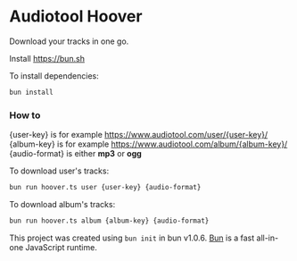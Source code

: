 # Audiotool Hoover

Download your tracks in one go.

Install https://bun.sh

To install dependencies:

```bash
bun install
```

### How to

{user-key} is for example https://www.audiotool.com/user/{user-key}/
{album-key} is for example https://www.audiotool.com/album/{album-key}/
{audio-format} is either **mp3** or **ogg**

To download user's tracks:

```bash
bun run hoover.ts user {user-key} {audio-format}
```

To download album's tracks:

```bash
bun run hoover.ts album {album-key} {audio-format}
```

This project was created using `bun init` in bun v1.0.6. [Bun](https://bun.sh) is a fast all-in-one JavaScript runtime.
